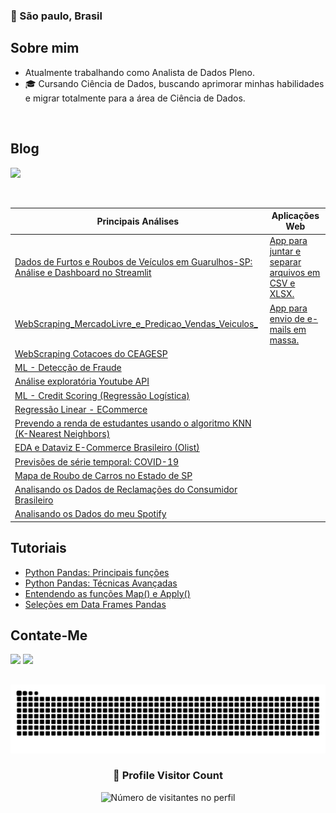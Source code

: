 ### :round_pushpin: São paulo, Brasil

## Sobre mim

- Atualmente trabalhando como Analista de Dados Pleno.
- 🎓 Cursando Ciência de Dados, buscando aprimorar minhas habilidades e migrar totalmente para a área de Ciência de Dados.
  
<br>

## Blog
[![](https://img.shields.io/badge/Medium-12100E?style=for-the-badge&logo=medium&logoColor=white)](https://railandeivid.medium.com)

<br>           

|            **Principais Análises**                                                                                                                                 |                                                          **Aplicações Web**                                     |
|--------------------------------------------------------------------------------------------------------------------------------------------------------------------|-----------------------------------------------------------------------------------------------------------------|
| [Dados de Furtos e Roubos de Veículos em Guarulhos-SP: Análise e Dashboard no Streamlit](https://github.com/RailanDeivid/Analise_roubos_e_furtos_veiculos_SP.git)  |[App para juntar e separar arquivos em CSV e XLSX.](https://github.com/RailanDeivid/Data_Merge_And_Split_App.git)|
| [WebScraping_MercadoLivre_e_Predicao_Vendas_Veiculos_](https://github.com/RailanDeivid/MercadoLivre_Scraper_and_CarPricePredictor.git)                             |[App para envio de e-mails em massa.](https://github.com/RailanDeivid/email_sending_app.git)                     |
| [WebScraping Cotacoes do CEAGESP](https://github.com/RailanDeivid/WebScraping_Cotacoes_CEAGESP.git)                                                                |                                                                  
| [ML - Detecção de Fraude](https://github.com/RailanDeivid/ML_Deteccao_fraude.git)                                                                                  |                                                                  
| [Análise exploratória Youtube API](https://github.com/RailanDeivid/youtube_api_analysis.git)                                                                       |                                                                  
| [ML - Credit Scoring (Regressão Logística)](https://github.com/RailanDeivid/Machine_Learning_Credit_Scoring.git)                                                   |                                                                  
| [Regressão Linear - ECommerce](https://github.com/RailanDeivid/Regressao_linear_Projeto_Ecomerce.git)                                                              |                                                                  
| [Prevendo a renda de estudantes usando o algoritmo KNN (K-Nearest Neighbors)](https://github.com/RailanDeivid/Prevendo_renda_estudantes_Machine-Learning_KNN.git)  |                                                                  
| [EDA e Dataviz E-Commerce Brasileiro (Olist)](https://github.com/RailanDeivid/EDA_ecommerce_olist_brazil.git)                                                      |                                                                  
| [Previsões de série temporal: COVID-19](https://github.com/RailanDeivid/Previsoes_serie_temporal_COVID-19.git)                                                     |                                                                  
| [Mapa de Roubo de Carros no Estado de SP](https://github.com/RailanDeivid/Map_Roubo_de_Carro_SP.git)                                                               |                                                                  
| [Analisando os Dados de Reclamações do Consumidor Brasileiro](https://github.com/RailanDeivid/EDA_dados_consumidor.git)                                            |                                                                  
| [Analisando os Dados do meu Spotify](https://github.com/RailanDeivid/Analise_dados_meu_spotify)                                                                    |                                                                  



## **Tutoriais**
- [Python Pandas: Principais funções](https://github.com/RailanDeivid/pandas_funcoes_basicas.git) 
- [Python Pandas: Técnicas Avançadas](https://github.com/RailanDeivid/Python_Pandas_Tecnicas_avancadas) 
- [Entendendo as funções Map() e Apply()](https://github.com/RailanDeivid/entendendo_as_funcoes_map_e_Apply) 
- [Seleções em Data Frames Pandas](https://github.com/RailanDeivid/Selecoes-em-DataFrames-pandas)


## Contate-Me
[![](https://img.shields.io/badge/LinkedIn-0077B5?style=for-the-badge&logo=linkedin&logoColor=white)](https://www.linkedin.com/in/railandeivid/)
[![](https://img.shields.io/badge/Gmail-D14836?style=for-the-badge&logo=gmail&logoColor=white)](mailto:contato.railandeivid@gmail.com)   


##
![Snake animation](https://github.com/RailanDeivid/RailanDeivid/blob/output/github-contribution-grid-snake.svg)



<div align="center">
  <h3><b>📍 Profile Visitor Count</b></h3>
</div>

<p align="center">
  <img
    src="https://komarev.com/ghpvc/?username=railandeivid"
    alt="Número de visitantes no perfil"
  />
</p>

